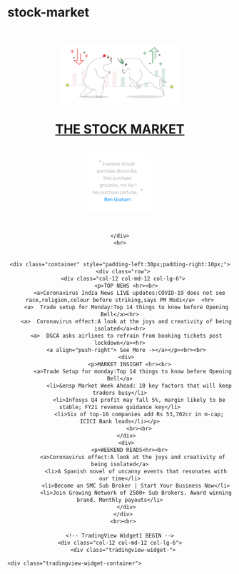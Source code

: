 # stock-market

<!DOCTYPE html>
<html lang="en" dir="ltr">
  <head>
    <meta charset="utf-8">
    <title>The Stock Market</title>
    <link href="market.js">
    <link rel="stylesheet" href="https://maxcdn.bootstrapcdn.com/bootstrap/3.4.1/css/bootstrap.min.css">

  </head>
  <body>
    <div class="container" align="center">
      <div class="row" style="padding:2em;">
      <div class="col-12 col-md-8 col-lg-6 aos-init aos-animate" align="center">
        <img src="drawing1.png" style="width:60%; height:60%;object-fit: cover;padding-top:2%;" >
      </div>
      <div class="col-12 col-md-2 col-lg-6 aos-init aos-animate" align="center">
          <h1><a href="#">THE STOCK MARKET</a></h1><br>
          <img src="quote2.png" >
      </div>
    </div>

    </div>
    <hr>


    <div class="container" style="padding-left:30px;padding-right:10px;">
      <div class="row">
      <div class="col-12 col-md-12 col-lg-6">
        <p>TOP NEWS <hr><br>
          <a>Coronavirus India News LIVE updates:COVID-19 does not see race,religion,colour before striking,says PM Modi</a>  <hr>
        <a>  Trade setup for Monday:Top 14 things to know before Opening Bell</a><hr>
        <a>  Coronavirus effect:A look at the joys and creativity of being isolated</a><hr>
        <a>  DGCA asks airlines to refrain from booking tickets post lockdown</a><hr>
        <a align="push-right"> See More -></a></p><br><br>
        <div>
          <p>MARKET INSIGHT <hr><br>
            <a>Trade Setup for monday:Top 14 things to know before Opening Bell</a>
                <li>&ensp Market Week Ahead: 10 key factors that will keep traders busy</li>
                <li>Infosys Q4 profit may fall 5%, margin likely to be stable; FY21 revenue guidance key</li>
                <li>Six of top-10 companies add Rs 53,702cr in m-cap; ICICI Bank leads</li></p>
                <br><br>
        </div>
        <div>
          <p>WEEKEND READS<hr><br>
            <a>Coronavirus effect:A look at the joys and creativity of being isolated</a>
              <li>A Spanish novel of uncanny events that resonates with our time</li>
              <li>Become an SMC Sub Broker | Start Your Business Now</li>
              <li>Join Growing Network of 2500+ Sub Brokers. Award winning brand. Monthly payouts</li>
        </div>
      </div>
      <br><br>

    <!-- TradingView Widget1 BEGIN -->
    <div class="col-12 col-md-12 col-lg-6">
      <div class="tradingview-widget-">
  <div class="tradingview-widget-container__widget"></div>
  <div class="tradingview-widget-copyright"><a href="https://www.tradingview.com" rel="noopener" target="_blank"><span class="blue-text"></span></a> </div>
  <script type="text/javascript" src="https://s3.tradingview.com/external-embedding/embed-widget-market-overview.js" async>
  {
  "colorTheme": "light",
  "dateRange": "12m",
  "showChart": true,
  "locale": "en",
  "largeChartUrl": "",
  "isTransparent": false,
  "width": "400",
  "height": "660",
  "plotLineColorGrowing": "rgba(7, 55, 99, 1)",
  "plotLineColorFalling": "rgba(7, 55, 99, 1)",
  "gridLineColor": "rgba(240, 243, 250, 1)",
  "scaleFontColor": "rgba(0, 0, 0, 1)",
  "belowLineFillColorGrowing": "rgba(201, 218, 248, 0.12)",
  "belowLineFillColorFalling": "rgba(201, 218, 248, 0.12)",
  "symbolActiveColor": "rgba(33, 150, 243, 0.12)",
  "tabs": [
    {
      "title": "Indices",
      "symbols": [
        {
          "s": "INDEX:SENSEX"
        },
        {
          "s": "BSE:SMLCAP"
        },
        {
          "s": "BSE:MIDCAP"
        }
      ],
      "originalTitle": "Indices"
    },
    {
      "title": "Global market",
      "symbols": [
        {
          "s": "NASDAQ:NDAQ"
        },
        {
          "s": "INDEX:NKY"
        },
        {
          "s": "XETR:DAX"
        }
      ]
    }
  ]
}
        </script>
      </div>
<!-- TradingView Widget END -->

<!-- TradingView Widget2 BEGIN -->
    <div class="tradingview-widget-container">
  <div class="tradingview-widget-container__widget"></div>
  <div class="tradingview-widget-copyright"><a href="https://www.tradingview.com" rel="noopener" target="_blank"><span class="blue-text"> </span></a> <span class="blue-text"></span> <a href="https://www.tradingview.com" rel="noopener" target="_blank"><span class="blue-text"></span></a> </div>
  <script type="text/javascript" src="https://s3.tradingview.com/external-embedding/embed-widget-market-overview.js" async>
  {
  "colorTheme": "light",
  "dateRange": "12m",
  "showChart": false,
  "locale": "en",
  "largeChartUrl": "",
  "isTransparent": false,
  "width": "400",
  "height": "465",
  "tabs": [
    {
      "title": "Most active ",
      "symbols": [
        {
          "s": "NSE:ICICIBANK"
        },
        {
          "s": "NSE:HDFCBANK"
        },
        {
          "s": "NSE:BAJFINANCE"
        },
        {
          "s": "NSE:AXISBANK"
        },
        {
          "s": "NSE:RELIANCE"
        }
      ]
    },
    {
      "title": "Top gainers",
      "symbols": [
        {
          "s": "NSE:AXISBANK"
        },
        {
          "s": "NSE:EICHERMOT"
        },
        {
          "s": "NSE:ICICIBANK"
        },
        {
          "s": "NSE:INDUSINDBK"
        },
        {
          "s": "NSE:MARUTI"
        }
      ]
    },
    {
      "title": "Top losers",
      "symbols": [
        {
          "s": "NSE:NESTLEIND"
        },
        {
          "s": "NSE:INFRATEL"
        },
        {
          "s": "NSE:TECHM"
        },
        {
          "s": "NSE:SUNPHARMA"
        },
        {
          "s": "NSE:HINDUNILVR"
        }
      ]
    }
  ]
}
        </script>
    </div>
<!-- TradingView Widget END -->
  </div>
</div>
</div>
<!-- TradingView Widget BEGIN -->
<div class="conatiner" align="center" >
<div class="tradingview-widget-container" align="center">
  <div class="tradingview-widget-container__widget"></div>
  <script type="text/javascript" src="https://s3.tradingview.com/external-embedding/embed-widget-market-overview.js" async>
  {
  "colorTheme": "light",
  "dateRange": "12m",
  "showChart": true,
  "locale": "en",
  "largeChartUrl": "",
  "isTransparent": false,
  "width":"900",
  "height":"600",
  "plotLineColorGrowing": "rgba(33, 150, 243, 1)",
  "plotLineColorFalling": "rgba(33, 150, 243, 1)",
  "gridLineColor": "rgba(240, 243, 250, 1)",
  "scaleFontColor": "rgba(120, 123, 134, 1)",
  "belowLineFillColorGrowing": "rgba(33, 150, 243, 0.12)",
  "belowLineFillColorFalling": "rgba(33, 150, 243, 0.12)",
  "symbolActiveColor": "rgba(33, 150, 243, 0.12)",
  "tabs": [
    {
      "title": "Indices",
      "symbols": [
        {
          "s": "FOREXCOM:SPXUSD",
          "d": "S&P 500"
        },
        {
          "s": "FOREXCOM:NSXUSD",
          "d": "Nasdaq 100"
        },
        {
          "s": "FOREXCOM:DJI",
          "d": "Dow 30"
        },
        {
          "s": "INDEX:NKY",
          "d": "Nikkei 225"
        },
        {
          "s": "INDEX:DEU30",
          "d": "DAX Index"
        },
        {
          "s": "FOREXCOM:UKXGBP",
          "d": "FTSE 100"
        }
      ],
      "originalTitle": "Indices"
    },
    {
      "title": "Commodities",
      "symbols": [
        {
          "s": "CME_MINI:ES1!",
          "d": "E-Mini S&P"
        },
        {
          "s": "CME:6E1!",
          "d": "Euro"
        },
        {
          "s": "COMEX:GC1!",
          "d": "Gold"
        },
        {
          "s": "NYMEX:CL1!",
          "d": "Crude Oil"
        },
        {
          "s": "NYMEX:NG1!",
          "d": "Natural Gas"
        },
        {
          "s": "CBOT:ZC1!",
          "d": "Corn"
        }
      ],
      "originalTitle": "Commodities"
    },
    {
      "title": "Bonds",
      "symbols": [
        {
          "s": "CME:GE1!",
          "d": "Eurodollar"
        },
        {
          "s": "CBOT:ZB1!",
          "d": "T-Bond"
        },
        {
          "s": "CBOT:UB1!",
          "d": "Ultra T-Bond"
        },
        {
          "s": "EUREX:FGBL1!",
          "d": "Euro Bund"
        },
        {
          "s": "EUREX:FBTP1!",
          "d": "Euro BTP"
        },
        {
          "s": "EUREX:FGBM1!",
          "d": "Euro BOBL"
        }
      ],
      "originalTitle": "Bonds"
    },
    {
      "title": "Forex",
      "symbols": [
        {
          "s": "FX:EURUSD"
        },
        {
          "s": "FX:GBPUSD"
        },
        {
          "s": "FX:USDJPY"
        },
        {
          "s": "FX:USDCHF"
        },
        {
          "s": "FX:AUDUSD"
        },
        {
          "s": "FX:USDCAD"
        }
      ],
      "originalTitle": "Forex"
    }
  ]
}
  </script>
</div>
<!-- TradingView Widget END -->
</div>
  </body>

</html>
